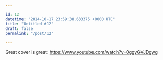 ```yaml
---

id: 12
datetime: "2014-10-17 23:59:38.633375 +0000 UTC"
title: "Untitled #12"
draft: false
permalink: "/post/12"

---
```


Great cover is great: https://www.youtube.com/watch?v=0ggyGVJDgwg
